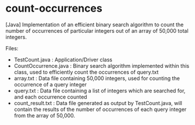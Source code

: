 # count-occurrences
[Java] Implementation of an efficient binary search algorithm to count the number of occurrences of particular integers out of an array of 50,000 total integers.

Files:
- TestCount.java : Application/Driver class
- CountOccurrence.java : Binary search algorithm implemented within this class, used to efficiently count the occurrences of query.txt
- array.txt : Data file containing 50,000 integers, used for counting the occurrence of a query integer
- query.txt : Data file containing a list of integers which are searched for, and each occurrence counted
- count_result.txt : Data file generated as output by TestCount.java, will contain the results of the number of occurrences of each query integer from the array of 50,000.
